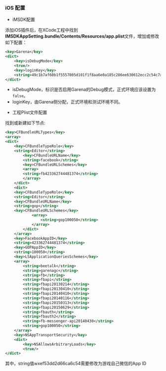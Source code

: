 ### iOS 配置

* iMSDK配置

 添加iOS插件后，在XCode工程中找到**IMSDKAppSetting.bundle/Contents/Resources/app.plist**文件，增加或修改如下配置：

 ```xml
 <key>Garena</key>
 <dict>
     <key>isDebugMode</key>
     <true/>
     <key>loginKey</key>
     <string>49c1b7af60b1f5557005d101f1f8aa6e0a185c286ee630612ecc2c54c7ac7b27</string>
 </dict>
 ```
 
 - isDebugMode，标识是否启用Garena的Debug模式，正式环境应该设置为`false`。
 - loginKey，由Garena侧分配，正式环境和测试环境不同。

* 工程Plist文件配置

 找到或新建如下节点:

 ```xml
 <key>CFBundleURLTypes</key>
 <array>
 <dict>
     <key>CFBundleTypeRole</key>
     <string>Editor</string>
	     <key>CFBundleURLName</key>
		 <string>facebook</string>
		 <key>CFBundleURLSchemes</key>
		 <array>
		 <string>fb423362744481374</string>
	     </array>
	 </dict>
	 <dict>
	 <key>CFBundleTypeRole</key>
	 <string>Editor</string>
	 <key>CFBundleURLName</key>
	 <string>gop</string>
	 <key>CFBundleURLSchemes</key>
			 <array>
				 <string>gop100050</string>
			 </array>
		 </dict>
	 </array>
	 <key>FacebookAppID</key>
	 <string>423362744481374</string>
	 <key>GOPAppID</key>
	 <string>100050</string>
	 <key>LSApplicationQueriesSchemes</key>
	 <array>
		 <string>beetalk</string>
 		 <string>garenagc</string>
		 <string>fb</string>
		 <string>fbapi</string>
		 <string>fbapi20130214</string>
		 <string>fbapi20130410</string>
		 <string>fbapi20140410</string>
		 <string>fbapi20140116</string>
		 <string>fbapi20150313</string>
		 <string>fbapi20150629</string>
		 <string>fbauth</string>
		 <string>fbauth2</string>
		 <string>fb-messenger-api20140430</string>
		 <string>gop100050</string>
	 </array>
	 <key>NSAppTransportSecurity</key>
	 <dict>
		 <key>NSAllowsArbitraryLoads</key>
		 <true/>
</dict>
 ```

 其中，string值wxef53dd2d66ca6c54需要修改为游戏自己微信的App ID